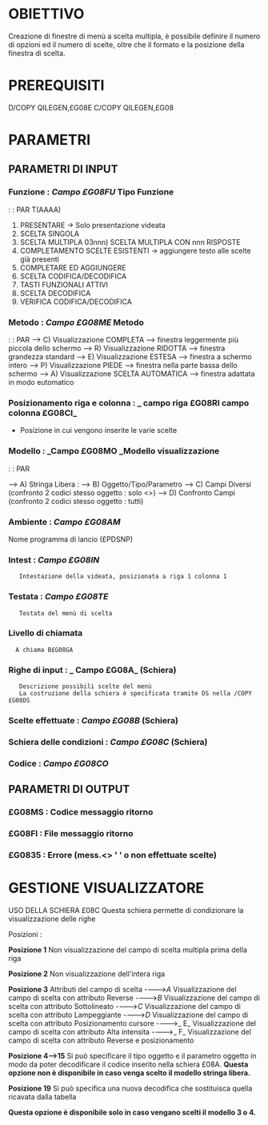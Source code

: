 # OBIETTIVO
Creazione di finestre di menù a scelta multipla, è possibile definire il numero di opzioni ed il numero di scelte,
oltre che il formato e la posizione della finestra di scelta.

# PREREQUISITI
D/COPY QILEGEN,£G08E
C/COPY QILEGEN,£G08

# PARAMETRI

## PARAMETRI DI INPUT

###  Funzione :  _Campo £G08FU_   Tipo Funzione

 :  : PAR T(AAAA)
01)  PRESENTARE -> Solo presentazione videata
02)  SCELTA SINGOLA
03)  SCELTA MULTIPLA
03nnn)  SCELTA MULTIPLA CON nnn RISPOSTE
04)  COMPLETAMENTO SCELTE ESISTENTI -> aggiungere testo alle scelte già presenti
05)  COMPLETARE ED AGGIUNGERE
06)  SCELTA CODIFICA/DECODIFICA
07)  TASTI FUNZIONALI ATTIVI
08)  SCELTA DECODIFICA
09)  VERIFICA CODIFICA/DECODIFICA


###  Metodo :    _Campo £G08ME_  Metodo
 :  : PAR
--> C) Visualizzazione COMPLETA --> finestra leggermente più piccola dello schermo
--> R) Visualizzazione RIDOTTA --> finestra grandezza standard
--> E) Visualizzazione ESTESA --> finestra a schermo intero
--> P) Visualizzazione PIEDE --> finestra nella parte bassa dello schermo
--> A) Visualizzazione SCELTA AUTOMATICA --> finestra adattata in modo eutomatico


### Posizionamento riga e colonna : _ campo riga £G08RI   campo colonna £G08CI_
*  Posizione in cui vengono inserite le varie scelte

###  Modello :   _Campo £G08MO _Modello visualizzazione
 :  : PAR

--> A) Stringa Libera : 
--> B) Oggetto/Tipo/Parametro
--> C) Campi Diversi (confronto 2 codici stesso oggetto :  solo <>)
--> D) Confronto Campi (confronto 2 codici stesso oggetto :  tutti)

### Ambiente :  _Campo £G08AM_
Nome programma di lancio (£PDSNP)
### Intest :  _Campo £G08IN_
       Intestazione della videata, posizionata a riga 1 colonna 1
### Testata :   _Campo £G08TE_
       Testata del menù di scelta
### Livello di chiamata
      A chiama B£G08GA
### Righe di input : _ Campo £G08A_ (Schiera)
       Descrizione possibili scelte del menù
       La costruzione della schiera è specificata tramite DS nella /COPY £G08DS
### Scelte effettuate :  _Campo £G08B_ (Schiera)
###  Schiera delle condizioni :  _Campo £G08C_ (Schiera)
### Codice :  _Campo £G08CO_

## PARAMETRI DI OUTPUT
### £G08MS :  Codice messaggio ritorno
### £G08FI :  File   messaggio ritorno
### £G0835 :  Errore (mess.<> ' ' o non effettuate scelte)


# GESTIONE VISUALIZZATORE
USO DELLA SCHIERA £08C
Questa schiera permette di condizionare la visualizzazione delle righe

Posizioni : 

__Posizione 1__
Non visualizzazione del campo di scelta multipla prima della riga


__Posizione 2__
Non visualizzazione dell'intera riga

__Posizione 3__
Attributi del campo di scelta
---->_A_   Visualizzazione del campo di scelta con attributo Reverse
---->_B_   Visualizzazione del campo di scelta con attributo Sottolineato
---->_C_   Visualizzazione del campo di scelta con attributo Lampeggiante
---->_D_   Visualizzazione del campo di scelta con attributo Posizionamento cursore
---->_ E_   Visualizzazione del campo di scelta con attributo Alta intensita
---->_ F_   Visualizzazione del campo di scelta con attributo Reverse e posizionamento


__Posizione 4-->15__
Si può specificare il tipo oggetto e il parametro oggetto in modo da poter decodificare il codice inserito nella
schiera £08A.
**Questa opzione non è disponibile in caso venga scelto il modello stringa libera.**


__Posizione 19__
Si può specifica una nuova decodifica che sostituisca quella ricavata dalla tabella

**Questa opzione è disponibile solo in caso vengano scelti il modello 3 o 4.**
